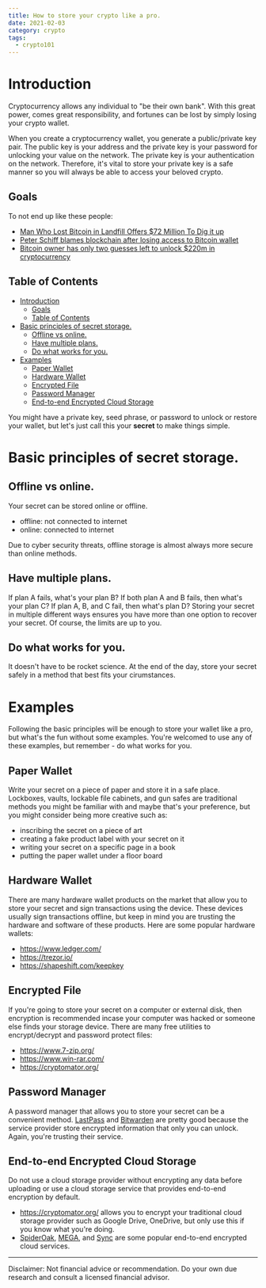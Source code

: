 ```yaml
---
title: How to store your crypto like a pro.
date: 2021-02-03
category: crypto
tags: 
  - crypto101
---
```


# Introduction

Cryptocurrency allows any individual to "be their own bank". With this great power, comes great responsibility, and fortunes can be lost by simply losing your crypto wallet.

When you create a cryptocurrency wallet, you generate a public/private key pair. The public key is your address and the private key is your password for unlocking your value on the network. The private key is your authentication on the network. Therefore, it's vital to store your private key is a safe manner so you will always be able to access your beloved crypto.

## Goals

To not end up like these people:

- [Man Who Lost Bitcoin in Landfill Offers $72 Million To Dig it up](https://decrypt.co/54115/man-who-lost-bitcoin-in-landfill-offers-council-71-million-to-dig-it-up)
- [Peter Schiff blames blockchain after losing access to Bitcoin wallet](https://finance.yahoo.com/news/peter-schiff-blames-blockchain-losing-200028822.html)
- [Bitcoin owner has only two guesses left to unlock $220m in cryptocurrency](https://www.telegraph.co.uk/news/2021/01/12/bitcoin-owner-has-two-guesses-left-unlock-220m-cryptocurrency/)

## Table of Contents

- [Introduction](#introduction)
  - [Goals](#goals)
  - [Table of Contents](#table-of-contents)
- [Basic principles of secret storage.](#basic-principles-of-secret-storage)
  - [Offline vs online.](#offline-vs-online)
  - [Have multiple plans.](#have-multiple-plans)
  - [Do what works for you.](#do-what-works-for-you)
- [Examples](#examples)
  - [Paper Wallet](#paper-wallet)
  - [Hardware Wallet](#hardware-wallet)
  - [Encrypted File](#encrypted-file)
  - [Password Manager](#password-manager)
  - [End-to-end Encrypted Cloud Storage](#end-to-end-encrypted-cloud-storage)

You might have a private key, seed phrase, or password to unlock or restore your wallet, but let's just call this your **secret** to make things simple.

# Basic principles of secret storage.

## Offline vs online.

Your secret can be stored online or offline.

- offline: not connected to internet
- online: connected to internet

Due to cyber security threats, offline storage is almost always more secure than online methods.

## Have multiple plans.

If plan A fails, what's your plan B? If both plan A and B fails, then what's your plan C? If plan A, B, and C fail, then what's plan D? Storing your secret in multiple different ways ensures you have more than one option to recover your secret. Of course, the limits are up to you.

## Do what works for you.

It doesn't have to be rocket science. At the end of the day, store your secret safely in a method that best fits your cirumstances.

# Examples

Following the basic principles will be enough to store your wallet like a pro, but what's the fun without some examples. You're welcomed to use any of these examples, but remember - do what works for you.

## Paper Wallet

Write your secret on a piece of paper and store it in a safe place. Lockboxes, vaults, lockable file cabinets, and gun safes are traditional methods you might be familiar with and maybe that's your preference, but you might consider being more creative such as:
- inscribing the secret on a piece of art
- creating a fake product label with your secret on it
- writing your secret on a specific page in a book
- putting the paper wallet under a floor board

## Hardware Wallet

There are many hardware wallet products on the market that allow you to store your secret and sign transactions using the device. These devices usually sign transactions offline, but keep in mind you are trusting  the hardware and software of these products. Here are some popular hardware wallets:
- https://www.ledger.com/
- https://trezor.io/
- https://shapeshift.com/keepkey

## Encrypted File

If you're going to store your secret on a computer or external disk, then encryption is recommended incase your computer was hacked or someone else finds your storage device. There are many free utilities to encrypt/decrypt and password protect files:
- https://www.7-zip.org/
- https://www.win-rar.com/
- https://cryptomator.org/

## Password Manager

A password manager that allows you to store your secret can be a convenient method. [LastPass](https://www.lastpass.com/) and [Bitwarden](https://bitwarden.com/) are pretty good because the service provider store encrypted information that only you can unlock. Again, you're trusting their service.

## End-to-end Encrypted Cloud Storage

Do not use a cloud storage provider without encrypting any data before uploading or use a cloud storage service that provides end-to-end encryption by default.
- https://cryptomator.org/ allows you to encrypt your traditional cloud storage provider such as Google Drive, OneDrive, but only use this if you know what you're doing.
- [SpiderOak](https://spideroak.com/), [MEGA](https://mega.io/start), and [Sync](https://www.sync.com/) are some popular end-to-end encrypted cloud services.

---

Disclaimer: Not financial advice or recommendation. Do your own due research and consult a licensed financial advisor.